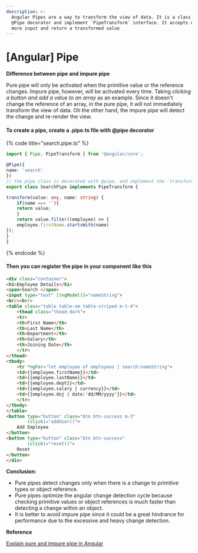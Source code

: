 ```yaml
---
description: >-
  Angular Pipes are a way to transform the view of data. It is a class with
  @Pipe decorator and implement `PipeTransform` interface. It accepts one or
  more input and return a transformed value
---
```


# \[Angular] Pipe

**Difference between pipe and impure  pipe**

Pure pipe will only be activated when the primitive value or the reference changes. Impure pipe, however, will be activated every time. Taking _clicking a button and add a value to an array_ as an example. Since it doesn't change the reference of an array, in the pure pipe, it will not immediately transform the view of data. Oh the other hand, the impure pipe will detect the change and re-render the view.&#x20;



#### To create a pipe, create a .pipe.ts file with @pipe decorator

{% code title="search.pipe.ts" %}
```typescript
import { Pipe, PipeTransform } from '@angular/core';

@Pipe({
name: 'search'
})
// the pipe class is decorated with @pipe, and implement the `transform` function
export class SearchPipe implements PipeTransform {

transform(value: any, name: string) {
	if(name === ''){
	return value;
	}
	return value.filter((employee) => {
	employee.firstName.startsWith(name)
});
}
}
```
{% endcode %}

#### **Then you can register the pipe in your component like this**

```html
<div class="container">
<h1>Employee Details</h1>
<span>Search </span>
<input type="text" [(ngModel)]="nameString">
<br/><br/>
<table class="table table-sm table-striped m-t-4">
	<thead class="thead-dark">
	<tr>
	<th>First Name</th>
	<th>Last Name</th>
	<th>Department</th>
	<th>Salary</th>
	<th>Joining Date</th>
	</tr>
</thead>
<tbody>
	<tr *ngFor="let employee of employees | search:nameString">
	<td>{{employee.firstName}}</td>
	<td>{{employee.lastName}}</td>
	<td>{{employee.dept}}</td>
	<td>{{employee.salary | currency}}</td>
	<td>{{employee.doj | date:'dd/MM/yyyy'}}</td>
	</tr>
</tbody>
</table>
<button type="button" class="btn btn-success m-3"
		(click)="addUser()">
	Add Employee
</button>
<button type="button" class="btn btn-success"
		(click)="reset()">
	Reset
</button>
</div>
```





**Conclusion:**

* Pure pipes detect changes only when there is a change to primitive types or object reference.&#x20;
* Pure pipes optimize the angular change detection cycle because checking primitive values or object references is much faster than detecting a change within an object.&#x20;
* It is better to avoid impure pipe since it could be a great hindrance for performance due to the excessive and heavy change detection.



**Reference**

[Explain pure and impure pipe in Angular](https://www.geeksforgeeks.org/explain-pure-and-impure-pipe-in-angular/)


